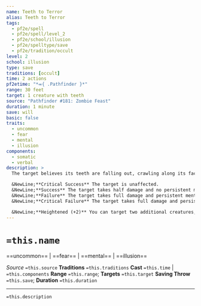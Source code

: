 ```yaml
---
name: Teeth to Terror
alias: Teeth to Terror
tags:
  - pf2e/spell
  - pf2e/spell/level_2
  - pf2e/school/illusion
  - pf2e/spelltype/save
  - pf2e/tradition/occult
level: 2
school: illusion
type: save
traditions: [occult]
time: 2 actions
pf2etime: "*⬺{ .Pathfinder }*"
range: 30 feet
target: 1 creature with teeth
source: "Pathfinder #181: Zombie Feast"
duration: 1 minute
save: will
basic: false
traits:
  - uncommon
  - fear
  - mental
  - illusion
components:
  - somatic
  - verbal
description: >
  The target believes its teeth are falling out, crawling along its face, stabbing into its body, and cramming themselves down its throat. The target takes 2d4 mental damage and 1d4 persistent Mental damage, depending on its Will save. The target takes a -1 circumstance penalty to Strikes with its jaws or teeth while it is taking persistent mental damage.

  &NewLine;**Critical Success** The target is unaffected.
  &NewLine;**Success** The target takes half damage and no persistent mental damage.
  &NewLine;**Failure** The target takes full damage and persistent mental damage and is[[Frightened]] 1.
  &NewLine;**Critical Failure** The target takes full damage and persistent mental damage and is [[Frightened]] 3.

  &NewLine;**Heightened (+2)** You can target two additional creatures, the mental damage increases by 2d4, and the persistent mental damage increases by 1d4.
---
```

# `=this.name`
==uncommon== | ==fear== | ==mental== | ==illusion==

*Source* `=this.source`
**Traditions** `=this.traditions`
**Cast** `=this.time` | `=this.components`
**Range** `=this.range`; **Targets** `=this.target`
**Saving Throw** `=this.save`; **Duration** `=this.duration`

***
`=this.description`